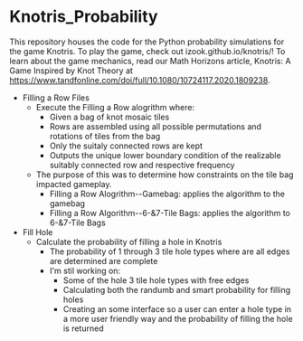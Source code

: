 # Knotris_Probability
This repository houses the code for the Python probability simulations for the game Knotris. To play the game, check out izook.github.io/knotris/! To learn about the game mechanics, read our Math Horizons article, Knotris: A Game Inspired by Knot Theory at https://www.tandfonline.com/doi/full/10.1080/10724117.2020.1809238.

  - Filling a Row Files
    - Execute the Filling a Row alogrithm where:
      - Given a bag of knot mosaic tiles
      - Rows are assembled using all possible permutations and rotations of tiles from the bag
      - Only the suitaly connected rows are kept
      - Outputs the unique lower boundary condition of the realizable suitably connected row and respective frequency
    - The purpose of this was to determine how constraints on the tile bag impacted gameplay. 
      - Filling a Row Alogrithm--Gamebag: applies the algorithm to the gamebag
      - Filling a Row Algorithm--6-&7-Tile Bags: applies the algorithm to 6-&7-Tile Bags 
  - Fill Hole
      - Calculate the probability of filling a hole in Knotris 
        - The probability of 1 through 3 tile hole types where are all edges are determined are complete
        - I'm stil working on:
            - Some of the hole 3 tile hole types with free edges
            - Calculating both the randumb and smart probability for filling holes 
            - Creating an some interface so a user can enter a hole type in a more user friendly way and the probability of filling the hole is returned 
